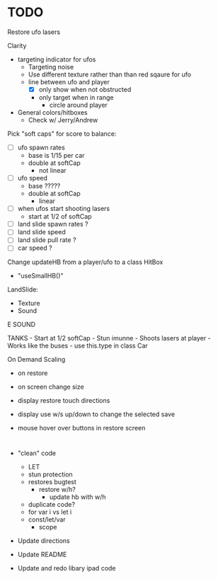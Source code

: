 # TODO

Restore ufo lasers


Clarity
- targeting indicator for ufos
    - Targeting noise
    - Use different texture rather than than red sqaure for ufo
    - line between ufo and player
        - [X] only show when not obstructed
        - only target when in range
            - circle around player
- General colors/hitboxes
    - Check w/ Jerry/Andrew

Pick "soft caps" for score to balance:
- [ ] ufo spawn rates
    - base is 1/15 per car
    - double at softCap
        - not linear
- [ ] ufo speed
    - base ?????
    - double at softCap
        - linear
- [ ] when ufos start shooting lasers
    - start at 1/2 of softCap
- [ ] land slide spawn rates ?
- [ ] land slide speed
- [ ] land slide pull rate ?
- [ ] car speed ?

Change updateHB from a player/ufo to a class HitBox
- "useSmallHB()"

LandSlide:
- Texture
- Sound

E SOUND

TANKS
    - Start at 1/2 softCap
    - Stun imunne
    - Shoots lasers at player
    - Works like the buses
        - use this.type in class Car

On Demand Scaling
- on restore
- on screen change size

- display restore touch directions
- display use w/s up/down to change the selected save

- mouse hover over buttons in restore screen

# 

- "clean" code
    - LET
    - stun protection
    - restores bugtest
        - restore w/h?
            - update hb with w/h
    - duplicate code?
    - for var i vs let i
    - const/let/var
        - scope

- Update directions
- Update README

- Update and redo libary ipad code